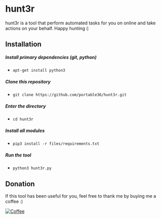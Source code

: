 # hunt3r
hunt3r is a tool that perform automated tasks for you on online and take actions on your behalf.
 Happy hunting (:

## Installation

##### Install primary dependencies (git, python)
 - ```apt-get install python3```
 
 ##### Clone this repository

 - ```git clone https://github.com/portable36/hunt3r.git```

##### Enter the directory
 - ```cd hunt3r```

##### Install all modules
 - ```pip3 install -r files/requirements.txt```

##### Run the tool
 - ```python3 hunt3r.py```

## Donation
If this tool has been useful for you, feel free to thank me by buying me a coffee :)

[![Coffee](https://www.buymeacoffee.com/assets/img/custom_images/orange_img.png)](https://www.buymeacoffee.com/spyderbd)
